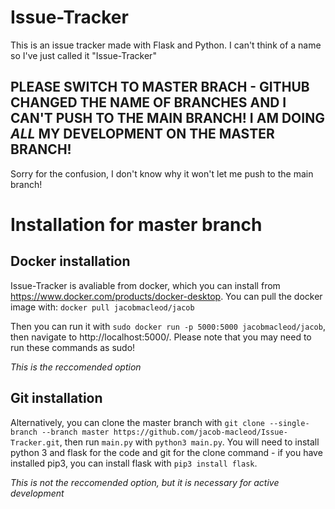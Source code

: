 # Issue-Tracker
This is an issue tracker made with Flask and Python. I can't think of a name so I've just called it  "Issue-Tracker"

## PLEASE SWITCH TO MASTER BRACH - GITHUB CHANGED THE NAME OF BRANCHES AND I CAN'T PUSH TO THE MAIN BRANCH! I AM DOING *ALL* MY DEVELOPMENT ON THE MASTER BRANCH!
Sorry for the confusion, I don't know why it won't let me push to the main branch!

# Installation for master branch

## Docker installation

Issue-Tracker is avaliable from docker, which you can install from https://www.docker.com/products/docker-desktop. You can pull the docker image with: `docker pull jacobmacleod/jacob`

Then you can run it with `sudo docker run -p 5000:5000 jacobmacleod/jacob`, then navigate to http://localhost:5000/. Please note that you may need to run these commands as sudo!

*This is the reccomended option*

## Git installation

Alternatively, you can clone the master branch with `git clone --single-branch --branch master https://github.com/jacob-macleod/Issue-Tracker.git`, then run `main.py` with `python3 main.py`. You will need to install python 3 and flask for the code and git for the clone command - if you have installed pip3, you can install flask with `pip3 install flask`.

*This is not the reccomended option, but it is necessary for active development*
